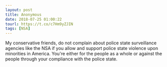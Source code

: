 ```yaml
---
layout: post
title: Anonymous
date: 2018-07-25 01:00:22
tourl: https://t.co/c7Hm9yZJIN
tags: [NSA]
---
```

My conservative friends, do not complain about police state surveillance agencies like the NSA if you allow and support police state violence upon minorities in America. You're either for the people as a whole or against the people through your compliance with the police state.